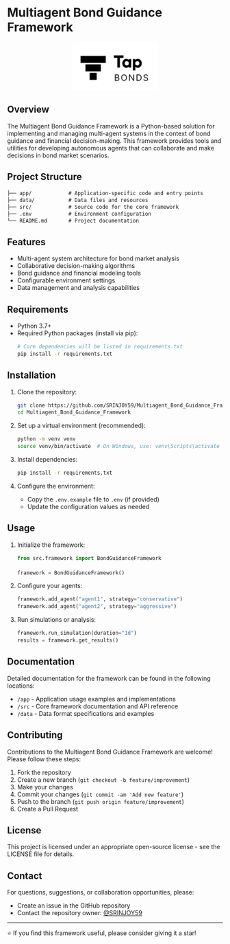# Multiagent Bond Guidance Framework

<p align="center">
  <img src="tapbondlogo.png" alt="Framework Logo" width="200"/>
</p>

## Overview

The Multiagent Bond Guidance Framework is a Python-based solution for implementing and managing multi-agent systems in the context of bond guidance and financial decision-making. This framework provides tools and utilities for developing autonomous agents that can collaborate and make decisions in bond market scenarios.

## Project Structure

```
├── app/            # Application-specific code and entry points
├── data/           # Data files and resources
├── src/            # Source code for the core framework
├── .env            # Environment configuration
└── README.md       # Project documentation
```

## Features

- Multi-agent system architecture for bond market analysis
- Collaborative decision-making algorithms
- Bond guidance and financial modeling tools
- Configurable environment settings
- Data management and analysis capabilities

## Requirements

- Python 3.7+
- Required Python packages (install via pip):
  ```bash
  # Core dependencies will be listed in requirements.txt
  pip install -r requirements.txt
  ```

## Installation

1. Clone the repository:
   ```bash
   git clone https://github.com/SRINJOY59/Multiagent_Bond_Guidance_Framework.git
   cd Multiagent_Bond_Guidance_Framework
   ```

2. Set up a virtual environment (recommended):
   ```bash
   python -m venv venv
   source venv/bin/activate  # On Windows, use: venv\Scripts\activate
   ```

3. Install dependencies:
   ```bash
   pip install -r requirements.txt
   ```

4. Configure the environment:
   - Copy the `.env.example` file to `.env` (if provided)
   - Update the configuration values as needed

## Usage

1. Initialize the framework:
   ```python
   from src.framework import BondGuidanceFramework
   
   framework = BondGuidanceFramework()
   ```

2. Configure your agents:
   ```python
   framework.add_agent("agent1", strategy="conservative")
   framework.add_agent("agent2", strategy="aggressive")
   ```

3. Run simulations or analysis:
   ```python
   framework.run_simulation(duration="1d")
   results = framework.get_results()
   ```

## Documentation

Detailed documentation for the framework can be found in the following locations:
- `/app` - Application usage examples and implementations
- `/src` - Core framework documentation and API reference
- `/data` - Data format specifications and examples

## Contributing

Contributions to the Multiagent Bond Guidance Framework are welcome! Please follow these steps:

1. Fork the repository
2. Create a new branch (`git checkout -b feature/improvement`)
3. Make your changes
4. Commit your changes (`git commit -am 'Add new feature'`)
5. Push to the branch (`git push origin feature/improvement`)
6. Create a Pull Request

## License

This project is licensed under an appropriate open-source license - see the LICENSE file for details.

## Contact

For questions, suggestions, or collaboration opportunities, please:
- Create an issue in the GitHub repository
- Contact the repository owner: [@SRINJOY59](https://github.com/SRINJOY59)

---

⭐ If you find this framework useful, please consider giving it a star!